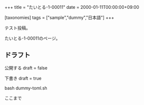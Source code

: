 +++
title = "たいとる-1-00011"
date = 2000-01-11T00:00:00+09:00

[taxonomies]
tags = ["sample","dummy","日本語"]
+++

テスト投稿。

たいとる-1-00011のページ。


## ドラフト

公開する
draft = false

下書き
draft = true

bash dummy-toml.sh

ここまで
